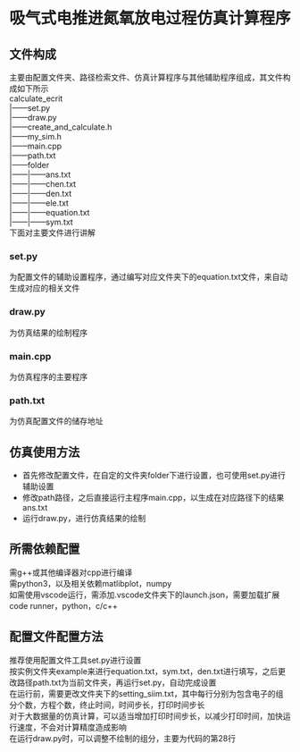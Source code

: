# 吸气式电推进氮氧放电过程仿真计算程序
## 文件构成
主要由配置文件夹、路径检索文件、仿真计算程序与其他辅助程序组成，其文件构成如下所示  
calculate_ecrit  
|——set.py  
|——draw.py  
|——create_and_calculate.h  
|——my_sim.h  
|——main.cpp  
|——path.txt  
|——folder  
|——|——ans.txt  
|——|——chen.txt  
|——|——den.txt  
|——|——ele.txt  
|——|——equation.txt  
|——|——sym.txt  
下面对主要文件进行讲解
### set.py
为配置文件的辅助设置程序，通过编写对应文件夹下的equation.txt文件，来自动生成对应的相关文件  
### draw.py  
为仿真结果的绘制程序  
### main.cpp
为仿真程序的主要程序
### path.txt
为仿真配置文件的储存地址

## 仿真使用方法
* 首先修改配置文件，在自定的文件夹folder下进行设置，也可使用set.py进行辅助设置
* 修改path路径，之后直接运行主程序main.cpp，以生成在对应路径下的结果ans.txt
* 运行draw.py，进行仿真结果的绘制

## 所需依赖配置
需g++或其他编译器对cpp进行编译  
需python3，以及相关依赖matlibplot，numpy  
如需使用vscode运行，需添加.vscode文件夹下的launch.json，需要加载扩展code runner，python，c/c++

## 配置文件配置方法
推荐使用配置文件工具set.py进行设置  
按实例文件夹example来进行equation.txt，sym.txt，den.txt进行填写，之后更改路径path.txt为当前文件夹，再运行set.py，自动完成设置  
在运行前，需要更改文件夹下的setting_siim.txt，其中每行分别为包含电子的组分个数，方程个数，终止时间，时间步长，打印时间步长  
对于大数据量的仿真计算，可以适当增加打印时间步长，以减少打印时间，加快运行速度，不会对计算精度造成影响  
在运行draw.py时，可以调整不绘制的组分，主要为代码的第28行  



